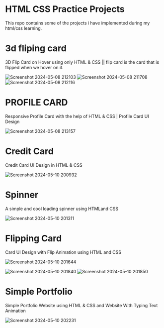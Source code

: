 # HTML CSS Practice Projects
This repo contains some of the projects i have implemented during my html/css learning.

#   3d fliping card
3D Flip Card on Hover using only HTML & CSS || flip card is the card  that is flipped when we hover on it.

![Screenshot 2024-05-08 212103](https://github.com/verma2209/html-css-practice-projects/assets/119332108/1c5b3439-be9e-4734-8eb9-fb117fc7b705)
![Screenshot 2024-05-08 211708](https://github.com/verma2209/html-css-practice-projects/assets/119332108/fe304ad4-d815-4c72-ade0-3a4e46445dff) ![Screenshot 2024-05-08 212116](https://github.com/verma2209/html-css-practice-projects/assets/119332108/7acd15d7-5372-4989-b8c5-23aec6f6f2b3)

# PROFILE CARD
Responsive Profile Card with the help of  HTML & CSS | Profile Card UI Design

![Screenshot 2024-05-08 213157](https://github.com/verma2209/html-css-practice-projects/assets/119332108/a7ad6f64-e19c-4ba9-9302-02612d5bb380)

# Credit Card
Credit Card UI Design in HTML & CSS

![Screenshot 2024-05-10 200932](https://github.com/verma2209/html-css-practice-projects/assets/119332108/9d6d9bd8-1884-4e4f-a5d0-1e3f00544d36)

# Spinner
A simple and cool loading spinner using HTMLand CSS

![Screenshot 2024-05-10 201311](https://github.com/verma2209/html-css-practice-projects/assets/119332108/64142a2c-dc91-434e-89fb-c7b974dd6560)

# Flipping Card

Card UI Design with Flip Animation using HTML and CSS

![Screenshot 2024-05-10 201644](https://github.com/verma2209/html-css-practice-projects/assets/119332108/7be5676c-4e56-4f8a-8970-6df5970b12bf)

![Screenshot 2024-05-10 201840](https://github.com/verma2209/html-css-practice-projects/assets/119332108/63a5d124-ba76-4e70-a1af-d8bd6d733269)
![Screenshot 2024-05-10 201850](https://github.com/verma2209/html-css-practice-projects/assets/119332108/bedb0186-707f-426e-96cc-173baf890a93)

# Simple Portfolio

Simple Portfolio Website using HTML & CSS and Website With Typing Text Animation

![Screenshot 2024-05-10 202231](https://github.com/verma2209/html-css-practice-projects/assets/119332108/6074f26c-0f16-406f-baff-67ffca94543d)



